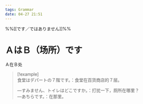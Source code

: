 ```yaml
---
tags: Grammar
date: 04-27 21:51
---
```

%%[[です／ではありません]]%%

# ＡはＢ（场所）です

Ａ在Ｂ处

> [!example]  
> 食堂はデパートの７階です。：食堂在百货商店的７层。
> 
> —すみません、トイレはどこですか。：打扰一下，厕所在哪里？  
> —あちらです。：在那里。